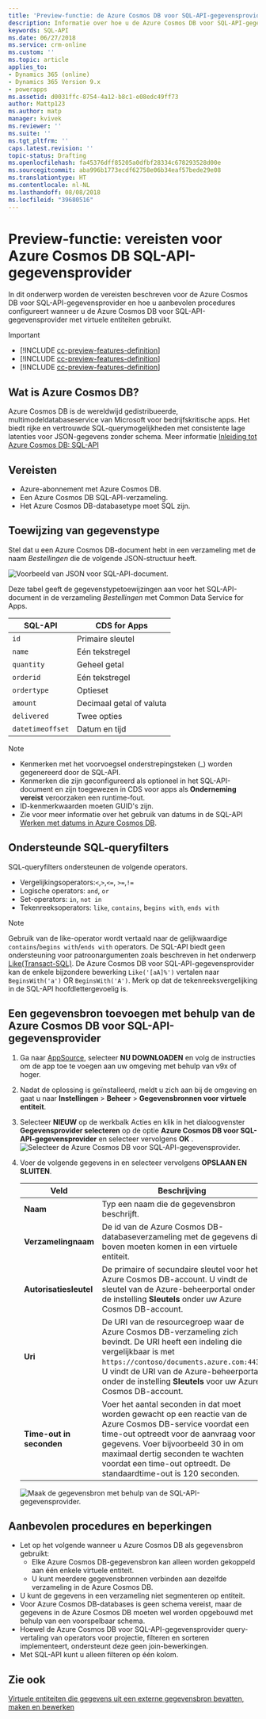 ```yaml
---
title: 'Preview-functie: de Azure Cosmos DB voor SQL-API-gegevensprovider gebruiken met Common Data Service For Apps | MicrosoftDocs'
description: Informatie over hoe u de Azure Cosmos DB voor SQL-API-gegevensprovider configureert voor gebruik met virtuele entiteiten.
keywords: SQL-API
ms.date: 06/27/2018
ms.service: crm-online
ms.custom: ''
ms.topic: article
applies_to:
- Dynamics 365 (online)
- Dynamics 365 Version 9.x
- powerapps
ms.assetid: d0031ffc-8754-4a12-b8c1-e08edc49ff73
author: Mattp123
ms.author: matp
manager: kvivek
ms.reviewer: ''
ms.suite: ''
ms.tgt_pltfrm: ''
caps.latest.revision: ''
topic-status: Drafting
ms.openlocfilehash: fa45376dff85205a0dfbf28334c678293528d00e
ms.sourcegitcommit: aba996b1773ecdf62758e06b34eaf57bede29e08
ms.translationtype: HT
ms.contentlocale: nl-NL
ms.lasthandoff: 08/08/2018
ms.locfileid: "39680516"
---
```

# <a name="preview-feature-azure-cosmos-db-sql-api-data-provider-requirements"></a>Preview-functie: vereisten voor Azure Cosmos DB SQL-API-gegevensprovider

In dit onderwerp worden de vereisten beschreven voor de Azure Cosmos DB voor SQL-API-gegevensprovider en hoe u aanbevolen procedures configureert wanneer u de Azure Cosmos DB voor SQL-API-gegevensprovider met virtuele entiteiten gebruikt. 

> [!IMPORTANT]
> - [!INCLUDE [cc-preview-features-definition](../../includes/cc-preview-features-definition.md)]
> - [!INCLUDE [cc-preview-features-definition](../../includes/cc-preview-features-expect-changes.md)]
> - [!INCLUDE [cc-preview-features-definition](../../includes/cc-preview-features-no-ms-support.md)]


## <a name="what-is-azure-cosmos-db"></a>Wat is Azure Cosmos DB?

Azure Cosmos DB is de wereldwijd gedistribueerde, multimodeldatabaseservice van Microsoft voor bedrijfskritische apps. Het biedt rijke en vertrouwde SQL-querymogelijkheden met consistente lage latenties voor JSON-gegevens zonder schema. Meer informatie [Inleiding tot Azure Cosmos DB: SQL-API](https://docs.microsoft.com/azure/cosmos-db/sql-api-introduction)

## <a name="requirements"></a>Vereisten

- Azure-abonnement met Azure Cosmos DB.
- Een Azure Cosmos DB SQL-API-verzameling.
- Het Azure Cosmos DB-databasetype moet SQL zijn. 

## <a name="data-type-mapping"></a>Toewijzing van gegevenstype

Stel dat u een Azure Cosmos DB-document hebt in een verzameling met de naam *Bestellingen* die de volgende JSON-structuur heeft.

![Voorbeeld van JSON voor SQL-API-document.](media/documentdbexample.png)

Deze tabel geeft de gegevenstypetoewijzingen aan voor het SQL-API-document in de verzameling *Bestellingen* met Common Data Service for Apps.

|SQL-API|CDS for Apps|
|--|--|
|`id`|Primaire sleutel|
|`name`|Eén tekstregel|
|`quantity`|Geheel getal|
|`orderid`|Eén tekstregel|
|`ordertype`|Optieset|
|`amount`|Decimaal getal of valuta|
|`delivered`|Twee opties|
|`datetimeoffset`|Datum en tijd|

> [!NOTE]
> - Kenmerken met het voorvoegsel onderstrepingsteken (_) worden gegenereerd door de SQL-API.
> - Kenmerken die zijn geconfigureerd als optioneel in het SQL-API-document en zijn toegewezen in CDS voor apps als **Onderneming vereist** veroorzaken een runtime-fout.
> - ID-kenmerkwaarden moeten GUID's zijn.
> - Zie voor meer informatie over het gebruik van datums in de SQL-API [Werken met datums in Azure Cosmos DB](https://azure.microsoft.com/blog/working-with-dates-in-azure-documentdb-4/).

## <a name="supported-sql-query-filtering"></a>Ondersteunde SQL-queryfilters

SQL-queryfilters ondersteunen de volgende operators. 

- Vergelijkingsoperators:`<`,`>`,`<=`, `>=`,`!=`
- Logische operators: `and`, `or` 
- Set-operators: `in`, `not in`
- Tekenreeksoperators: `like`, `contains`, b`egins with`, `ends with`

> [!NOTE]
> Gebruik van de like-operator wordt vertaald naar de gelijkwaardige `contains`/`begins with`/`ends with` operators. De SQL-API biedt geen ondersteuning voor patroonargumenten zoals beschreven in het onderwerp [Like(Transact-SQL)](/sql/t-sql/language-elements/like-transact-sql). De Azure Cosmos DB voor SQL-API-gegevensprovider kan de enkele bijzondere bewerking `Like('[aA]%')` vertalen naar `BeginsWith('a')` OR `BeginsWith('A')`. Merk op dat de tekenreeksvergelijking in de SQL-API hoofdlettergevoelig is.

## <a name="add-a-data-source-using-the-azure-cosmos-db-for-sql-api-data-provider"></a>Een gegevensbron toevoegen met behulp van de Azure Cosmos DB voor SQL-API-gegevensprovider

1. Ga naar [AppSource](https://appsource.microsoft.com/product/dynamics-365/mscrm.documentdb_data_provider?tab=Overview), selecteer **NU DOWNLOADEN** en volg de instructies om de app toe te voegen aan uw omgeving met behulp van v9x of hoger.
2. Nadat de oplossing is geïnstalleerd, meldt u zich aan bij de omgeving en gaat u naar **Instellingen** > **Beheer** > **Gegevensbronnen voor virtuele entiteit**.
3. Selecteer **NIEUW** op de werkbalk Acties en klik in het dialoogvenster **Gegevensprovider selecteren** op de optie **Azure Cosmos DB voor SQL-API-gegevensprovider** en selecteer vervolgens **OK** .
![Selecteer de Azure Cosmos DB voor SQL-API-gegevensprovider.](media/createdatasource.png)
1. Voer de volgende gegevens in en selecteer vervolgens **OPSLAAN EN SLUITEN**.

    |Veld|Beschrijving|
    |--|--|
    |**Naam**|Typ een naam die de gegevensbron beschrijft.|
    |**Verzamelingnaam**|De id van de Azure Cosmos DB-databaseverzameling met de gegevens die boven moeten komen in een virtuele entiteit.  |
    |**Autorisatiesleutel**|De primaire of secundaire sleutel voor het Azure Cosmos DB-account. U vindt de sleutel van de Azure-beheerportal onder de instelling **Sleutels** onder uw Azure Cosmos DB-account.|
    |**Uri**|De URI van de resourcegroep waar de Azure Cosmos DB-verzameling zich bevindt. De URI heeft een indeling die vergelijkbaar is met `https://contoso/documents.azure.com:443`. U vindt de URI van de Azure-beheerportal onder de instelling **Sleutels** voor uw Azure Cosmos DB-account. |
    |**Time-out in seconden**|Voer het aantal seconden in dat moet worden gewacht op een reactie van de Azure Cosmos DB-service voordat een time-out optreedt voor de aanvraag voor gegevens. Voer bijvoorbeeld 30 in om maximaal dertig seconden te wachten voordat een time-out optreedt. De standaardtime-out is 120 seconden.|

    ![Maak de gegevensbron met behulp van de SQL-API-gegevensprovider.](media/cosmosdb-datasource.png)

## <a name="best-practices-and-limitations"></a>Aanbevolen procedures en beperkingen

- Let op het volgende wanneer u Azure Cosmos DB als gegevensbron gebruikt:
   - Elke Azure Cosmos DB-gegevensbron kan alleen worden gekoppeld aan één enkele virtuele entiteit.
   - U kunt meerdere gegevensbronnen verbinden aan dezelfde verzameling in de Azure Cosmos DB.
- U kunt de gegevens in een verzameling niet segmenteren op entiteit.
- Voor Azure Cosmos DB-databases is geen schema vereist, maar de gegevens in de Azure Cosmos DB moeten wel worden opgebouwd met behulp van een voorspelbaar schema. 
- Hoewel de Azure Cosmos DB voor SQL-API-gegevensprovider query-vertaling van operators voor projectie, filteren en sorteren implementeert, ondersteunt deze geen join-bewerkingen.
- Met SQL-API kunt u alleen filteren op één kolom.

## <a name="see-also"></a>Zie ook

[Virtuele entiteiten die gegevens uit een externe gegevensbron bevatten, maken en bewerken](create-edit-virtual-entities.md)
